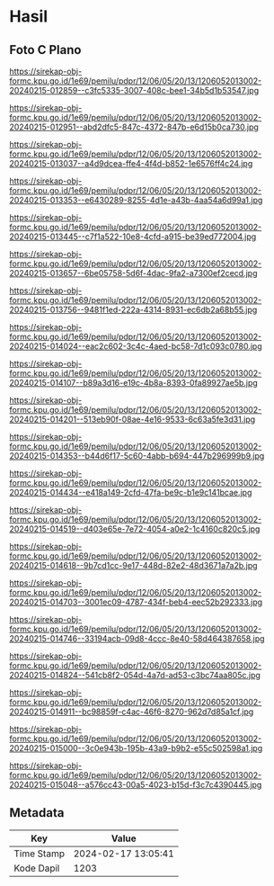 # Hasil

## Foto C Plano

https://sirekap-obj-formc.kpu.go.id/1e69/pemilu/pdpr/12/06/05/20/13/1206052013002-20240215-012859--c3fc5335-3007-408c-bee1-34b5d1b53547.jpg

https://sirekap-obj-formc.kpu.go.id/1e69/pemilu/pdpr/12/06/05/20/13/1206052013002-20240215-012951--abd2dfc5-847c-4372-847b-e6d15b0ca730.jpg

https://sirekap-obj-formc.kpu.go.id/1e69/pemilu/pdpr/12/06/05/20/13/1206052013002-20240215-013037--a4d9dcea-ffe4-4f4d-b852-1e6576ff4c24.jpg

https://sirekap-obj-formc.kpu.go.id/1e69/pemilu/pdpr/12/06/05/20/13/1206052013002-20240215-013353--e6430289-8255-4d1e-a43b-4aa54a6d99a1.jpg

https://sirekap-obj-formc.kpu.go.id/1e69/pemilu/pdpr/12/06/05/20/13/1206052013002-20240215-013445--c7f1a522-10e8-4cfd-a915-be39ed772004.jpg

https://sirekap-obj-formc.kpu.go.id/1e69/pemilu/pdpr/12/06/05/20/13/1206052013002-20240215-013657--6be05758-5d6f-4dac-9fa2-a7300ef2cecd.jpg

https://sirekap-obj-formc.kpu.go.id/1e69/pemilu/pdpr/12/06/05/20/13/1206052013002-20240215-013756--9481f1ed-222a-4314-8931-ec6db2a68b55.jpg

https://sirekap-obj-formc.kpu.go.id/1e69/pemilu/pdpr/12/06/05/20/13/1206052013002-20240215-014024--eac2c602-3c4c-4aed-bc58-7d1c093c0780.jpg

https://sirekap-obj-formc.kpu.go.id/1e69/pemilu/pdpr/12/06/05/20/13/1206052013002-20240215-014107--b89a3d16-e19c-4b8a-8393-0fa89927ae5b.jpg

https://sirekap-obj-formc.kpu.go.id/1e69/pemilu/pdpr/12/06/05/20/13/1206052013002-20240215-014201--513eb90f-08ae-4e16-9533-6c63a5fe3d31.jpg

https://sirekap-obj-formc.kpu.go.id/1e69/pemilu/pdpr/12/06/05/20/13/1206052013002-20240215-014353--b44d6f17-5c60-4abb-b694-447b296999b9.jpg

https://sirekap-obj-formc.kpu.go.id/1e69/pemilu/pdpr/12/06/05/20/13/1206052013002-20240215-014434--e418a149-2cfd-47fa-be9c-b1e9c141bcae.jpg

https://sirekap-obj-formc.kpu.go.id/1e69/pemilu/pdpr/12/06/05/20/13/1206052013002-20240215-014519--d403e65e-7e72-4054-a0e2-1c4160c820c5.jpg

https://sirekap-obj-formc.kpu.go.id/1e69/pemilu/pdpr/12/06/05/20/13/1206052013002-20240215-014618--9b7cd1cc-9e17-448d-82e2-48d3671a7a2b.jpg

https://sirekap-obj-formc.kpu.go.id/1e69/pemilu/pdpr/12/06/05/20/13/1206052013002-20240215-014703--3001ec09-4787-434f-beb4-eec52b292333.jpg

https://sirekap-obj-formc.kpu.go.id/1e69/pemilu/pdpr/12/06/05/20/13/1206052013002-20240215-014746--33194acb-09d8-4ccc-8e40-58d464387658.jpg

https://sirekap-obj-formc.kpu.go.id/1e69/pemilu/pdpr/12/06/05/20/13/1206052013002-20240215-014824--541cb8f2-054d-4a7d-ad53-c3bc74aa805c.jpg

https://sirekap-obj-formc.kpu.go.id/1e69/pemilu/pdpr/12/06/05/20/13/1206052013002-20240215-014911--bc98859f-c4ac-46f6-8270-962d7d85a1cf.jpg

https://sirekap-obj-formc.kpu.go.id/1e69/pemilu/pdpr/12/06/05/20/13/1206052013002-20240215-015000--3c0e943b-195b-43a9-b9b2-e55c502598a1.jpg

https://sirekap-obj-formc.kpu.go.id/1e69/pemilu/pdpr/12/06/05/20/13/1206052013002-20240215-015048--a576cc43-00a5-4023-b15d-f3c7c4390445.jpg


## Metadata

| Key        | Value               |
| ---------- | ------------------- |
| Time Stamp | 2024-02-17 13:05:41 |
| Kode Dapil | 1203                |



